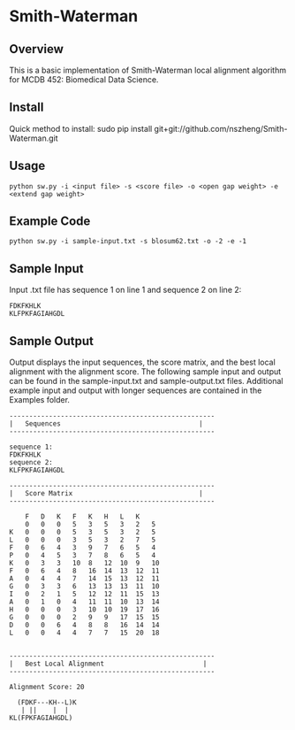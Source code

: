 # Smith-Waterman 

## Overview
This is a basic implementation of Smith-Waterman local alignment algorithm for MCDB 452: Biomedical Data Science.

## Install
Quick method to install:
    sudo pip install git+git://github.com/nszheng/Smith-Waterman.git
    
## Usage
    python sw.py -i <input file> -s <score file> -o <open gap weight> -e <extend gap weight>
    
## Example Code
    python sw.py -i sample-input.txt -s blosum62.txt -o -2 -e -1

## Sample Input
Input .txt file has sequence 1 on line 1 and sequence 2 on line 2:
```
FDKFKHLK
KLFPKFAGIAHGDL
```

## Sample Output
Output displays the input sequences, the score matrix, and the best local alignment with the alignment score. The following sample input and output can be found in the sample-input.txt and sample-output.txt files. Additional example input and output with longer sequences are contained in the Examples folder. 

```
----------------------------------------------------
|	Sequences                                   |
----------------------------------------------------

sequence 1:
FDKFKHLK
sequence 2:
KLFPKFAGIAHGDL

----------------------------------------------------
|	Score Matrix                                |
----------------------------------------------------

	F	D	K	F	K	H	L	K	
	0	0	0	5	3	5	3	2	5
K	0	0	0	5	3	5	3	2	5
L	0	0	0	3	5	3	2	7	5
F	0	6	4	3	9	7	6	5	4
P	0	4	5	3	7	8	6	5	4
K	0	3	3	10	8	12	10	9	10
F	0	6	4	8	16	14	13	12	11
A	0	4	4	7	14	15	13	12	11
G	0	3	3	6	13	13	13	11	10
I	0	2	1	5	12	12	11	15	13
A	0	1	0	4	11	11	10	13	14
H	0	0	0	3	10	10	19	17	16
G	0	0	0	2	9	9	17	15	15
D	0	0	6	4	8	8	16	14	14
L	0	0	4	4	7	7	15	20	18


----------------------------------------------------
|	Best Local Alignment                         |
----------------------------------------------------

Alignment Score: 20

  (FDKF---KH--L)K
   | ||    |  |
KL(FPKFAGIAHGDL)
```
